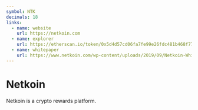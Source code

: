 ```yaml
---
symbol: NTK
decimals: 18
links:
  - name: website
    url: https://netkoin.com
  - name: explorer
    url: https://etherscan.io/token/0x5d4d57cd06fa7fe99e26fdc481b468f77f05073c
  - name: whitepaper
    url: https://www.netkoin.com/wp-content/uploads/2019/09/Netkoin-Whitepaper-version-3_0-1.pdf
---
```


# Netkoin

Netkoin is a crypto rewards platform.
